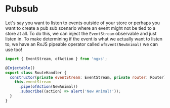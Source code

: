 # Pubsub
Let's say you want to listen to events outside of your store or perhaps you want to
create a pub sub scenario where an event might not be tied to a store at all.
To do this, we can inject the `EventStream` observable and just listen in.
To make determining if the event is what we actually want to listen to, we have an 
RxJS pipeable operator called `ofEvent(NewAnimal)` we can use too!

```javascript
import { EventStream, ofAction } from 'ngxs';

@Injectable()
export class RouteHandler {
  constructor(private eventStream: EventStream, private router: Router) {
    this.eventStream
      .pipe(ofAction(NewAnimal))
      .subscribe((action) => alert('New Animal!'));
  }
}
```
